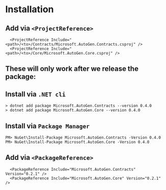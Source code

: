 # Installation

## Add via `<ProjectReference>`

```
  <ProjectReference Include="<path>/<to>/Contracts/Microsoft.AutoGen.Contracts.csproj" />
  <ProjectReference Include="<path>/<to>/Core/Microsoft.AutoGen.Core.csproj" />
```

<!-- (TODO: Move to bottom) -->

## These will only work after we release the package:

## Install via `.NET cli`

```
> dotnet add package Microsoft.AutoGen.Contracts --version 0.4.0
> dotnet add package Microsoft.AutoGen.Core --version 0.4.0
```

## Install via `Package Manager`

```
PM> NuGet\Install-Package Microsoft.AutoGen.Contracts -Version 0.4.0
PM> NuGet\Install-Package Microsoft.AutoGen.Core -Version 0.4.0
```

## Add via `<PackageReference>`

```
  <PackageReference Include="Microsoft.AutoGen.Contracts" Version="0.2.1" />
  <PackageReference Include="Microsoft.AutoGen.Core" Version="0.2.1" />
```

